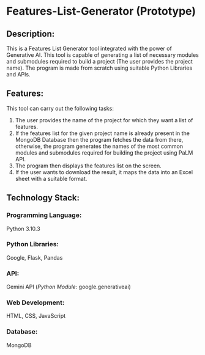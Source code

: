# Features-List-Generator (Prototype)

## Description:
This is a Features List Generator tool integrated with the power of Generative AI. This tool is capable of generating a list of necessary modules and submodules required to build a project (The user provides the project name).
The program is made from scratch using suitable Python Libraries and APIs. 

## Features:
This tool can carry out the following tasks:
1. The user provides the name of the project for which they want a list of features.
2. If the features list for the given project name is already present in the MongoDB Database then the program fetches the data from there, otherwise, the program generates the names of the most common modules and submodules required for building the project using PaLM API.
3. The program then displays the features list on the screen.
4. If the user wants to download the result, it maps the data into an Excel sheet with a suitable format.

## Technology Stack:
### Programming Language:
Python 3.10.3
### Python Libraries:
Google, Flask, Pandas
### API:
Gemini API (_Python Module:_ google.generativeai)
### Web Development:
HTML, CSS, JavaScript
### Database:
MongoDB

